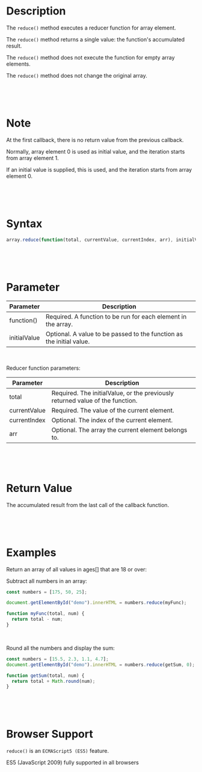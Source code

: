 # Description

The `reduce()` method executes a reducer function for array element.

The `reduce()` method returns a single value: the function's accumulated result.

The `reduce()` method does not execute the function for empty array elements.

The `reduce()` method does not change the original array.

&nbsp;

&nbsp;

# Note

At the first callback, there is no return value from the previous callback.

Normally, array element 0 is used as initial value, and the iteration starts from array element 1.

If an initial value is supplied, this is used, and the iteration starts from array element 0.

&nbsp;

&nbsp;

# Syntax

```js
array.reduce(function(total, currentValue, currentIndex, arr), initialValue)
```

&nbsp;

&nbsp;

# Parameter

| Parameter    | Description                                                          |
| ------------ | -------------------------------------------------------------------- |
| function()   | Required. A function to be run for each element in the array.        |
| initialValue | Optional. A value to be passed to the function as the initial value. |

&nbsp;

Reducer function parameters:

| Parameter    | Description                                                                   |
| ------------ | ----------------------------------------------------------------------------- |
| total        | Required. The initialValue, or the previously returned value of the function. |
| currentValue | Required. The value of the current element.                                   |
| currentIndex | Optional. The index of the current element.                                   |
| arr          | Optional. The array the current element belongs to.                           |

&nbsp;

&nbsp;

# Return Value

The accumulated result from the last call of the callback function.

&nbsp;

&nbsp;

# Examples

Return an array of all values in ages[] that are 18 or over:

Subtract all numbers in an array:

```js
const numbers = [175, 50, 25];

document.getElementById("demo").innerHTML = numbers.reduce(myFunc);

function myFunc(total, num) {
  return total - num;
}
```

&nbsp;

Round all the numbers and display the sum:

```js
const numbers = [15.5, 2.3, 1.1, 4.7];
document.getElementById("demo").innerHTML = numbers.reduce(getSum, 0);

function getSum(total, num) {
  return total + Math.round(num);
}
```

&nbsp;

&nbsp;

# Browser Support

`reduce()` is an `ECMAScript5 (ES5)` feature.

ES5 (JavaScript 2009) fully supported in all browsers

&nbsp;

&nbsp;

&nbsp;
